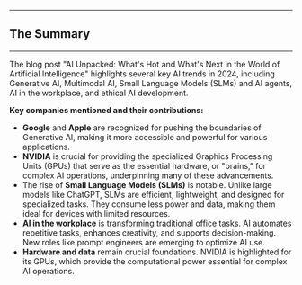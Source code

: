 ----------------------------
## The Summary
----------------------------

The blog post "AI Unpacked: What's Hot and What's Next in the World of Artificial Intelligence" highlights several key AI trends in 2024, including Generative AI, Multimodal AI, Small Language Models (SLMs) and AI agents, AI in the workplace, and ethical AI development.

**Key companies mentioned and their contributions:**
*   **Google** and **Apple** are recognized for pushing the boundaries of Generative AI, making it more accessible and powerful for various applications.
*   **NVIDIA** is crucial for providing the specialized Graphics Processing Units (GPUs) that serve as the essential hardware, or "brains," for complex AI operations, underpinning many of these advancements.
*   The rise of **Small Language Models (SLMs)** is notable. Unlike large models like ChatGPT, SLMs are efficient, lightweight, and designed for specialized tasks. They consume less power and data, making them ideal for devices with limited resources.
*   **AI in the workplace** is transforming traditional office tasks. AI automates repetitive tasks, enhances creativity, and supports decision-making. New roles like prompt engineers are emerging to optimize AI use.
*   **Hardware and data** remain crucial foundations. NVIDIA is highlighted for its GPUs, which provide the computational power essential for complex AI operations.
